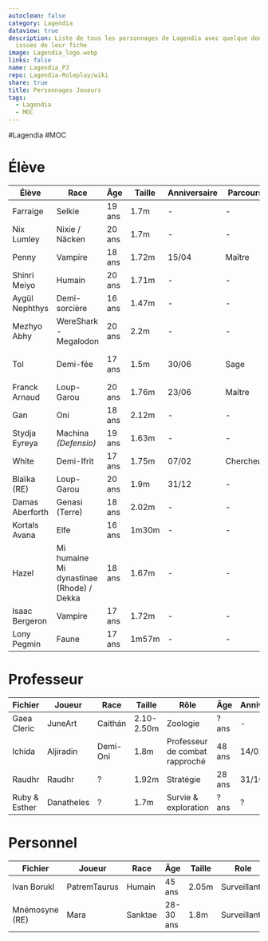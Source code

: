 ```yaml
---
autoclean: false
category: Lagendia
dataview: true
description: Liste de tous les personnages de Lagendia avec quelque données
  issues de leur fiche
image: Lagendia_logo.webp
links: false
name: Lagendia_PJ
repo: Lagendia-Roleplay/wiki
share: true
title: Personnages Joueurs
tags:
  - Lagendia
  - MOC
---
```


#Lagendia #MOC
# Élève

| Élève                                                                           | Race                                     | Âge    | Taille | Anniversaire | Parcours  | Club                    |
| ------------------------------------------------------------------------------- | ---------------------------------------- | ------ | ------ | ------------ | --------- | ----------------------- |
| Farraige             | Selkie                                   | 19 ans | 1.7m   | \-           | \-        | \- & \-                 |
| Nix Lumley         | Nixie / Näcken                           | 20 ans | 1.7m   | \-           | \-        | \- & \-                 |
| Penny                   | Vampire                                  | 18 ans | 1.72m  | 15/04        | Maître    | Jardinage & Journalisme |
| Shinri Meiyo     | Humain                                   | 20 ans | 1.71m  | \-           | \-        | Sport & Cuisine         |
| Aygül Nephthys | Demi-sorcière                            | 16 ans | 1.47m  | \-           | \-        | Sport & Duel            |
| Mezhyo Abhy       | WereShark - Megalodon                    | 20 ans | 2.2m   | \-           | \-        | Jardinage & Cuisine     |
| Tol                       | Demi-fée                                 | 17 ans | 1.5m   | 30/06        | Sage      | Prestation magique & \- |
| Franck Arnaud    | Loup-Garou                               | 20 ans | 1.76m  | 23/06        | Maître    | Duel & Cuisine          |
| Gan                        | Oni                                      | 18 ans | 2.12m  | \-           | \-        | \- & \-                 |
| Stydja Eyreya    | Machina _(Defensio)_                     | 19 ans | 1.63m  | \-           | \-        | \- & \-                 |
| White                    | Demi-Ifrit                               | 17 ans | 1.75m  | 07/02        | Chercheur | Journalisme & \-        |
| Blaïka (RE)         | Loup-Garou                               | 20 ans | 1.9m   | 31/12        | \-        | Sport & Duel            |
| Damas Aberforth | Genasi (Terre)                           | 18 ans | 2.02m  | \-           | \-        | \- & \-                 |
| Kortals Avana     | Elfe                                     | 16 ans | 1m30m  | \-           | \-        | \- & \-                 |
| Hazel                    | Mi humaine Mi dynastinae (Rhode) / Dekka | 18 ans | 1.67m  | \-           | \-        | Journalisme & \-        |
| Isaac Bergeron  | Vampire                                  | 17 ans | 1.72m  | \-           | \-        | Cuisine & \-            |
| Lony Pegmin        | Faune                                    | 17 ans | 1m57m  | \-           | \-        | \- & \-                 |


# Professeur

| Fichier                                                                  | Joueur     | Race     | Taille     | Rôle                           | Âge    | Anniversaire |
| ------------------------------------------------------------------------ | ---------- | -------- | ---------- | ------------------------------ | ------ | ------------ |
| Gaea Cleric     | JuneArt    | Caithán  | 2.10-2.50m | Zoologie                       | ? ans  | \-           |
| Ichida               | Aljiradin  | Demi-Oni | 1.8m       | Professeur de combat rapproché | 48 ans | 14/02        |
| Raudhr               | Raudhr     | ?        | 1.92m      | Stratégie                      | 28 ans | 31/10        |
| Ruby & Esther | Danatheles | ?        | 1.7m       | Survie & exploration           | ? ans  | ?            |


# Personnel

| Fichier                                                                   | Joueur       | Race                                                   | Âge       | Taille | Role         | Anniversaire |
| ------------------------------------------------------------------------- | ------------ | ------------------------------------------------------ | --------- | ------ | ------------ | ------------ |
| Ivan Borukl       | PatremTaurus | Humain                                                 | 45 ans    | 2.05m  | Surveillant  | /            |
| Mnémosyne (RE) | Mara         | Sanktae | 28-30 ans | 1.8m   | Surveillante | 15/06        |


